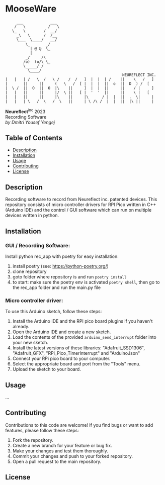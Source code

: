 # MooseWare

```
     ___            ___ 
    /   \          /   \
   \_   \        /  __/
     _\   \      /  /__ 
     \___  \____/   __/ 
         \_       _/    
           | @ @  \_    
           |            
         _/     /\      
        /o)  (o/\ \_    
        \_____/ /       
          \____/        
                                                    NEUREFLECT INC.
|   |   | /   \  /   \ /    /  /   ]  |  |  | /    ||    \   /   ]
|       ||     ||     (   \   /  [ |  |  |  ||  o  ||  D  ) /  [  
|  \ /  ||  O  ||  O  |\    ||     ]  |  |  ||     ||    / |     ]
|   |   ||     ||     |/  \ ||   [ |  '  '  ||     ||    \ |   [  
|   |   ||     ||     |\    ||     |\      / |  |  ||  .  \|     |
|   |   | \   /  \   /  \   ||     | \ /\ /  |  |  ||  |\ ||     |
```
**Neureflect**<sup>inc</sup> 2023  
Recording Software  
*by Dmitri Yousef Yengej*

## Table of Contents

- [Description](#description)
- [Installation](#Installation)
- [Usage](#usage)
- [Contributing](#contributing)
- [License](#license)

## Description 
Recording software to record from Neureflect inc. patented devices. This repository consists of micro controller drivers for RPI Pico written in C++ (Arduino IDE) and the control / GUI software which can run on multiple devices written in python.

## Installation
### GUI / Recording Software:
Install python rec_app with poetry for easy installation:
1. install poetry (see: https://python-poetry.org/)
2. clone repository
3. goto folder where repository is and run `poetry install`
4. to start: make sure the poetry env is activated `poetry shell`, then go to the rec_app folder and run the main.py file

### Micro controller driver:
To use this Arduino sketch, follow these steps:

1. Install the Arduino IDE and the RPI pico board plugins if you haven't already.
2. Open the Arduino IDE and create a new sketch.
3. Load the contents of the provided `arduino_send_interrupt` folder into your new sketch.
4. Install the latest versions of these libraries: "Adafruit_SSD1306", "Adafruit_GFX", "RPi_Pico_TimerInterrupt"  and "ArduinoJson" 
5. Connect your RPi pico board to your computer.
6. Select the appropriate board and port from the "Tools" menu.
7. Upload the sketch to your board.

## Usage
...

## Contributing
Contributions to this code are welcome! If you find bugs or want to add features, please follow these steps:

1. Fork the repository.
2. Create a new branch for your feature or bug fix.
3. Make your changes and test them thoroughly.
4. Commit your changes and push to your forked repository.
5. Open a pull request to the main repository.

## License

